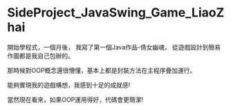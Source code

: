 # SideProject_JavaSwing_Game_LiaoZhai
開始學程式，一個月後，
我寫了第一個Java作品-倩女幽魂，
從遊戲設計到簡易作圖都是我自己包辦的。

那時候對OOP概念還很懵懂，基本上都是封裝方法在主程序疊加運行。

能夠實現我的遊戲構想，我感到十足的成就感!

當然現在看來，如果OOP運用得好，代碼會更簡潔!
